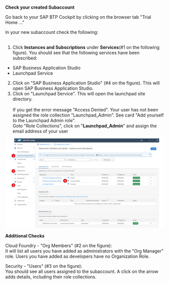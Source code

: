 **Check your created Subaccount**

<p>Go back to your SAP BTP Cockpit by clicking on the browser tab "Trial Home ..."</p>
<p>In your new subaccount check the following:<br /><br /></p>


1. Click **Instances and Subscriptions** under **Services**(#1 on the following figure). You should see that the following services have been subscribed:
- SAP Business Application Studio
- Launchpad Service
2. Click on "SAP Business Application Studio" (#4 on the figure). This will open SAP Business Application Studio.
3. Click on "Launchpad Service". This will open the launchpad site directory.<br /><br />If you get the error message "Access Denied". Your user has not been assigned the role collection "Launchpad_Admin". See card "Add yourself to the Launchpad Admin role".<br />Goto "Role Collections", click on "<strong>Launchpad_Admin</strong>" and assign the email address of your user

  
![](../images/steps.png)
  
<strong>Additional Checks</strong>
  
Cloud Foundry - "Org Members" (#2 on the figure):<br />It will list all users you have added as administrators with the "Org Manager" role. Users you have added as developers have no Organization Role.
  
Security - "Users" (#3 on the figure):<br />You should see all users assigned to the subaccount. A click on the arrow adds details, including their role collections.
